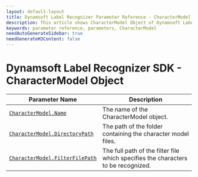 ```yaml
---
layout: default-layout
title: Dynamsoft Label Recognizer Parameter Reference - CharacterModel Object
description: This article shows CharacterModel Object of Dynamsoft Label Recognizer.
keywords: parameter reference, parameters, CharacterModel
needAutoGenerateSidebar: true
needGenerateH3Content: false
---
```



# Dynamsoft Label Recognizer SDK - CharacterModel Object

 | Parameter Name | Description |
 | -------------- | ----------- | 
 | [`CharacterModel.Name`](parameter-control.md#name) | The name of the CharacterModel object. |
 | [`CharacterModel.DirectoryPath`](parameter-control.md#directorypath) | The path of the folder containing the character model files. |
 | [`CharacterModel.FilterFilePath`](parameter-control.md#filterfilepath) | The full path of the filter file which specifies the characters to be recognized. |
